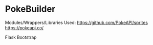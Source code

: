 # PokeBuilder

Modules/Wrappers/Libraries Used:
https://github.com/PokeAPI/sprites
https://pokeapi.co/

Flask
Bootstrap
